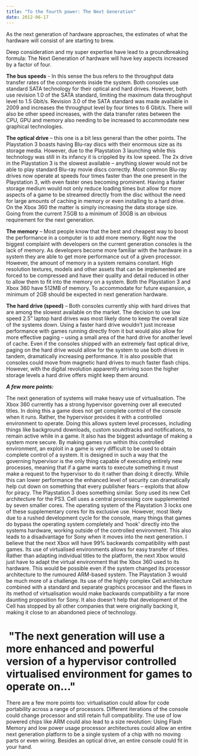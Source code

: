 ```yaml
---
title: "To the fourth power: The Next Generation"
date: 2012-06-17
---
```


As the next generation of hardware approaches, the estimates of what the hardware will consist of are starting to brew.

Deep consideration and my super expertise have lead to a groundbreaking formula: The Next Generation of hardware will have key aspects increased by a factor of four.

**The bus speeds** - In this sense the bus refers to the throughput data transfer rates of the components inside the system. Both consoles use standard SATA technology for their optical and hard drives. However, both use revision 1.0 of the SATA standard, limiting the maximum data throughput level to 1.5 Gbit/s. Revision 3.0 of the SATA standard was made available in 2009 and increases the throughput level by four times to 6 Gbit/s. There will also be other speed increases, with the data transfer rates between the CPU, GPU and memory also needing to be increased to accommodate new graphical technologies.

**The optical drive** – this one is a bit less general than the other points. The Playstation 3 boasts having Blu-ray discs with their enormous size as its storage media. However, due to the Playstation 3 launching while this technology was still in its infancy it is crippled by its low speed. The 2x drive in the Playstation 3 is the slowest available – anything slower would not be able to play standard Blu-ray movie discs correctly. Most common Blu-ray drives now operate at speeds four times faster than the one present in the Playstation 3, with even faster ones becoming prominent. Having a faster storage medium would not only reduce loading times but allow for more aspects of a game to be streamed directly from the disc without the need for large amounts of caching in memory or even installing to a hard drive. On the Xbox 360 the matter is simply increasing the data storage size. Going from the current 7.5GB to a minimum of 30GB is an obvious requirement for the next generation.

**The memory** – Most people know that the best and cheapest way to boost the performance in a computer is to add more memory. Right now the biggest complaint with developers on the current generation consoles is the lack of memory. As developers become more familiar with the hardware in a system they are able to get more performance out of a given processor. However, the amount of memory in a system remains constant. High resolution textures, models and other assets that can be implemented are forced to be compressed and have their quality and detail reduced in other to allow them to fit into the memory on a system. Both the Playstation 3 and Xbox 360 have 512MB of memory. To accommodate for future expansion, a minimum of 2GB should be expected in next generation hardware.

**The hard drive (speed)** – Both consoles currently ship with hard drives that are among the slowest available on the market. The decision to use low speed 2.5” laptop hard drives was most likely done to keep the overall size of the systems down. Using a faster hard drive wouldn't just increase performance with games running directly from it but would also allow for more effective paging – using a small area of the hard drive for another level of cache. Even if the consoles shipped with an extremely fast optical drive, paging on the hard drive would allow for the system to use both drives in tandem, dramatically increasing performance. It is also possible that consoles could move from magnetic hard drives to much faster flash chips. However, with the digital revolution apparently arriving soon the higher storage levels a hard drive offers might keep them around.

**_A few more points:_**

The next generation of systems will make heavy use of virtualisation. The Xbox 360 currently has a strong hypervisor governing over all executed titles. In doing this a game does not get complete control of the console when it runs. Rather, the hypervisor provides it with a controlled environment to operate. Doing this allows system level processes, including things like background downloads, custom soundtracks and notifications, to remain active while in a game. It also has the biggest advantage of making a system more secure. By making games run within this controlled environment, an exploit in a game is very difficult to be used to obtain complete control of a system. It is designed in such a way that the governing hypervisor is the only thing capable of executing entirely new processes, meaning that if a game wants to execute something it must make a request to the hypervisor to do it rather than doing it directly. While this can lower performance the enhanced level of security can dramatically help cut down on something that every publisher fears – exploits that allow for piracy. The Playstation 3 does something similar. Sony used its new Cell architecture for the PS3. Cell uses a central processing core supplemented by seven smaller cores. The operating system of the Playstation 3 locks one of these supplementary cores for its exclusive use. However, most likely due to a rushed development cycle for the console, many things that games do bypass the operating system completely and ‘hook' directly into the systems hardware, working outside of the controlled environment. This also leads to a disadvantage for Sony when it moves into the next generation. I believe that the next Xbox will have 99% backwards compatibility with past games. Its use of virtualised environments allows for easy transfer of titles. Rather than adapting individual titles to the platform, the next Xbox would just have to adapt the virtual environment that the Xbox 360 used to its hardware. This would be possible even if the system changed its processor architecture to the rumoured ARM-based system. The Playstation 3 would be much more of a challenge. Its use of the highly complex Cell architecture combined with a standard and separate graphics processor and the flaws in its method of virtualisation would make backwards compatibility a far more daunting proposition for Sony. It also doesn't help that development of the Cell has stopped by all other companies that were originally backing it, making it close to an abandoned piece of technology.

#  "The next generation will use a more enhanced and powerful version of a hypervisor controlled virtualised environment for games to operate on..."

There are a few more points too: virtualisation could allow for code portability across a range of processors. Different iterations of the console could change processor and still retain full compatibility. The use of low powered chips like ARM could also lead to a size revolution: Using Flash Memory and low power usage processor architectures could allow an entire next generation platform to be a single system of a chip with no moving parts or even wiring. Besides an optical drive, an entire console could fit in your hand.
